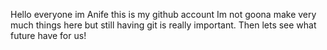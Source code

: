 Hello everyone im Anife this is my github account 
Im not goona make very much things here but still having git 
is really important. Then lets see what future have for us!

